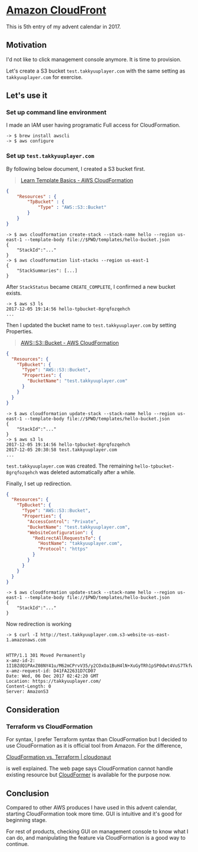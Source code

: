 # [Amazon CloudFront](https://aws.amazon.com/cloudfront/?nc1=h_ls)

This is 5th entry of my advent calendar in 2017.

## Motivation

I'd not like to click management console anymore.
It is time to provision.

Let's create a S3 bucket `test.takkyuuplayer.com` with the same setting as `takkyuuplayer.com` for exercise.

## Let's use it

### Set up command line environment

I made an IAM user having programatic Full access for CloudFormation.

```
-> $ brew install awscli
-> $ aws configure
```

### Set up `test.takkyuuplayer.com`

By following below document, I created a S3 bucket first.

> [Learn Template Basics \- AWS CloudFormation](http://docs.aws.amazon.com/AWSCloudFormation/latest/UserGuide/gettingstarted.templatebasics.html)


```json
{
    "Resources" : {
        "TpBucket" : {
            "Type" : "AWS::S3::Bucket"
        }
    }
}
```

```
-> $ aws cloudformation create-stack --stack-name hello --region us-east-1 --template-body file://$PWD/templates/hello-bucket.json
{
    "StackId":"..."
}
-> $ aws cloudformation list-stacks --region us-east-1
{
    "StackSummaries": [...]
}
```

After `StackStatus` became `CREATE_COMPLETE`, I confirmed a new bucket exists.

```
-> $ aws s3 ls
2017-12-05 19:14:56 hello-tpbucket-8grqfozqehch
...
```

Then I updated the bucket name to `test.takkyuuplayer.com` by setting Properties.

> [AWS::S3::Bucket \- AWS CloudFormation](http://docs.aws.amazon.com/AWSCloudFormation/latest/UserGuide/aws-properties-s3-bucket.html#aws-properties-bucket-prop)

```json
{
  "Resources": {
    "TpBucket": {
      "Type": "AWS::S3::Bucket",
      "Properties": {
        "BucketName": "test.takkyuuplayer.com"
      }
    }
  }
}
```

```
-> $ aws cloudformation update-stack --stack-name hello --region us-east-1 --template-body file://$PWD/templates/hello-bucket.json
{
    "StackId":"..."
}
-> $ aws s3 ls
2017-12-05 19:14:56 hello-tpbucket-8grqfozqehch
2017-12-05 20:30:58 test.takkyuuplayer.com
...
```

`test.takkyuuplayer.com` was created. The remaining `hello-tpbucket-8grqfozqehch` was deleted automatically after a while.

Finally, I set up redirection.

```json
{
  "Resources": {
    "TpBucket": {
      "Type": "AWS::S3::Bucket",
      "Properties": {
        "AccessControl": "Private",
        "BucketName": "test.takkyuuplayer.com",
        "WebsiteConfiguration": {
          "RedirectAllRequestsTo": {
            "HostName": "takkyuuplayer.com",
            "Protocol": "https"
          }
        }
      }
    }
  }
}
```

```
-> $ aws cloudformation update-stack --stack-name hello --region us-east-1 --template-body file://$PWD/templates/hello-bucket.json
{
    "StackId":"..."
}
```

Now redirection is working

```
-> $ curl -I http://test.takkyuuplayer.com.s3-website-us-east-1.amazonaws.com


HTTP/1.1 301 Moved Permanently
x-amz-id-2: 1I1BZdQ1PAxZ08NY41u/M62mCPrvV35/y2COxOa1BuH4lN+XuGyTRh1pSP0dwt4VuS7Tkfwt7P8=
x-amz-request-id: D41FA22631D7CD07
Date: Wed, 06 Dec 2017 02:42:20 GMT
Location: https://takkyuuplayer.com/
Content-Length: 0
Server: AmazonS3
```

## Consideration

### Terraform vs CloudFormation

For syntax, I prefer Terraform syntax than CloudFormation but I decided to use CloudFormation as it is official tool from Amazon. For the difference,

[CloudFormation vs\. Terraform \| cloudonaut](https://cloudonaut.io/cloudformation-vs-terraform/)

is well explained. The web page says CloudFormation cannot handle existing resource but [CloudFormer](http://docs.aws.amazon.com/AWSCloudFormation/latest/UserGuide/cfn-using-cloudformer.html) is available for the purpose now.

## Conclusion

Compared to other AWS produces I have used in this advent calendar, starting CloudFormation took more time. GUI is intuitive and it's good for beginning stage.

For rest of products, checking GUI on management console to know what I can do, and manipulating the feature via CloudFormation is a good way to continue.
